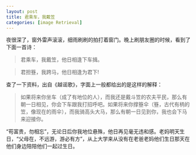 ```yaml
---
layout: post
title: 君乘车，我戴笠
categories: [image Retrieval]
---
```


夜很深了，窗外雷声滚滚，细雨刷刷的拍打着窗门。晚上刷朋友圈的时候，看到了下面一首诗：

>君乘车，我戴笠，他日相逢下车揖。

>君担簦，我跨马，他日相逢为君下!

查了一下资料，出自《越谣歌》，字面上一般都给出的是这样的解释：

>如果将来你坐车（成了有地位的人），而我还是戴斗笠的农夫平民，那么有朝一日相见，你会下车跟我打招呼吧。如果将来你撑簦伞（簦，古代有柄的笠，像现在的雨伞），而我骑高头大马，那么有朝一日见到你，我也会下马来迎接你。

“苟富贵，勿相忘”，无论日后你我地位悬殊，他日再见毫无违和感。老妈明天生日，“父母在，不远游，游必有方”，从上大学来从没有在老爸老妈他们生日那天在他们身边陪陪他们一起过生日。
